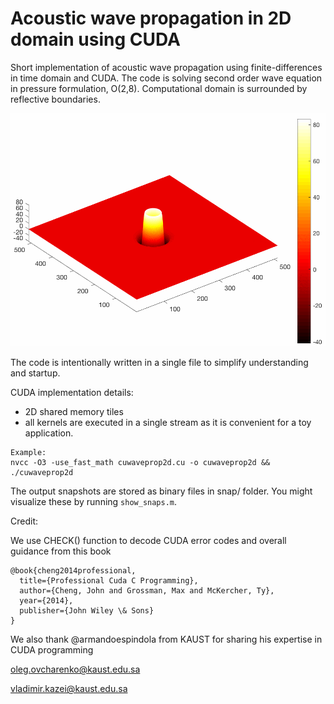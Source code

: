 # Acoustic wave propagation in 2D domain using CUDA

Short implementation of acoustic wave propagation using finite-differences in time domain and CUDA. The code is solving second order wave equation in pressure formulation, O(2,8). Computational domain is surrounded by reflective boundaries.

![wave](doc/wave.gif)

The code is intentionally written in a single file to simplify understanding and startup.


CUDA implementation details:
- 2D shared memory tiles 
- all kernels are executed in a single stream as it is convenient for a toy application.


```
Example:
nvcc -O3 -use_fast_math cuwaveprop2d.cu -o cuwaveprop2d && ./cuwaveprop2d
```

The output snapshots are stored as binary files in snap/ folder. You might visualize these by running ``show_snaps.m``.

Credit:

We use CHECK() function to decode CUDA error codes and overall guidance from this book

```
@book{cheng2014professional,
  title={Professional Cuda C Programming},
  author={Cheng, John and Grossman, Max and McKercher, Ty},
  year={2014},
  publisher={John Wiley \& Sons}
}
```
We also thank @armandoespindola from KAUST for sharing his expertise in CUDA programming

oleg.ovcharenko@kaust.edu.sa

vladimir.kazei@kaust.edu.sa
